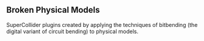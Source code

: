 ## Broken Physical Models ##

SuperCollider plugins created by applying the techniques of bitbending (the digital variant of circuit bending) to physical models.